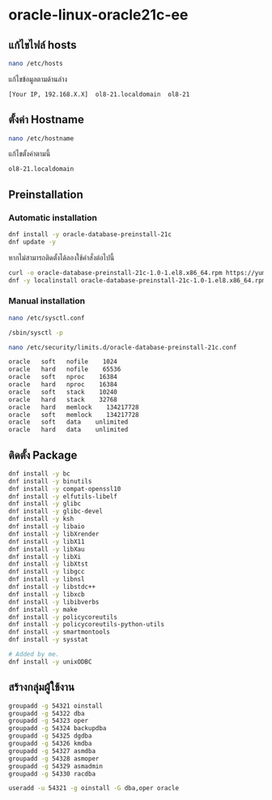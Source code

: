 # oracle-linux-oracle21c-ee

## แก้ไขไฟล์ hosts
```bash
nano /etc/hosts
```

แก้ไขข้อมูลตามด้านล่าง
```bash
[Your IP, 192.168.X.X]  ol8-21.localdomain  ol8-21
```

## ตั้งค่า Hostname
```bash
nano /etc/hostname
```

แก้ไขตั้งค่าตามนี้
```bash
ol8-21.localdomain
```

## Preinstallation

### Automatic installation
```bash
dnf install -y oracle-database-preinstall-21c
dnf update -y
```
หากไม่สามารถติดตั้งได้ลองใช้คำสั่งต่อไปนี้
```bash
curl -o oracle-database-preinstall-21c-1.0-1.el8.x86_64.rpm https://yum.oracle.com/repo/OracleLinux/OL8/appstream/x86_64/getPackage/oracle-database-preinstall-21c-1.0-1.el8.x86_64.rpm
dnf -y localinstall oracle-database-preinstall-21c-1.0-1.el8.x86_64.rpm
```

### Manual installation
```bash
nano /etc/sysctl.conf
```

```bash
/sbin/sysctl -p
```

```bash
nano /etc/security/limits.d/oracle-database-preinstall-21c.conf
```

```bash
oracle   soft   nofile    1024
oracle   hard   nofile    65536
oracle   soft   nproc    16384
oracle   hard   nproc    16384
oracle   soft   stack    10240
oracle   hard   stack    32768
oracle   hard   memlock    134217728
oracle   soft   memlock    134217728
oracle   soft   data    unlimited
oracle   hard   data    unlimited
```

## ติดตั้ง Package
```bash
dnf install -y bc
dnf install -y binutils
dnf install -y compat-openssl10
dnf install -y elfutils-libelf
dnf install -y glibc
dnf install -y glibc-devel
dnf install -y ksh
dnf install -y libaio
dnf install -y libXrender
dnf install -y libX11
dnf install -y libXau
dnf install -y libXi
dnf install -y libXtst
dnf install -y libgcc
dnf install -y libnsl
dnf install -y libstdc++
dnf install -y libxcb
dnf install -y libibverbs
dnf install -y make
dnf install -y policycoreutils
dnf install -y policycoreutils-python-utils
dnf install -y smartmontools
dnf install -y sysstat

# Added by me.
dnf install -y unixODBC
```

## สร้างกลุ่มผู้่ใช้งาน
```bash
groupadd -g 54321 oinstall
groupadd -g 54322 dba
groupadd -g 54323 oper 
groupadd -g 54324 backupdba
groupadd -g 54325 dgdba
groupadd -g 54326 kmdba
groupadd -g 54327 asmdba
groupadd -g 54328 asmoper
groupadd -g 54329 asmadmin
groupadd -g 54330 racdba

useradd -u 54321 -g oinstall -G dba,oper oracle
```


